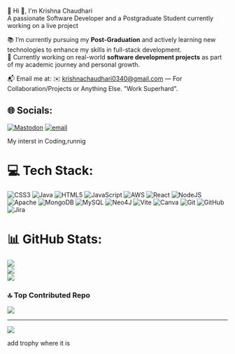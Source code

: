 💫 Hi 👋, I'm Krishna Chaudhari  
A passionate Software Developer and a Postgraduate Student currently working on a live project

📚 I’m currently pursuing my **Post-Graduation** and actively learning new technologies to enhance my skills in full-stack development.  
🚀 Currently working on real-world **software development projects** as part of my academic journey and personal growth.

📬 Email me at: ✉️ krishnachaudhari0340@gmail.com — For Collaboration/Projects or Anything Else.
"Work Superhard".
## 🌐 Socials:
[![Mastodon](https://img.shields.io/badge/-MASTODON-%232B90D9?logo=mastodon&logoColor=white)](https://mastodon.social/@KrishnaChaudhari-ow9ni) [![email](https://img.shields.io/badge/Email-D14836?logo=gmail&logoColor=white)](mailto:krishnachaudhari0340@gmail.com) 

My interst in Coding,runnig

# 💻 Tech Stack:
![CSS3](https://img.shields.io/badge/css3-%231572B6.svg?style=for-the-badge&logo=css3&logoColor=white) ![Java](https://img.shields.io/badge/java-%23ED8B00.svg?style=for-the-badge&logo=openjdk&logoColor=white) ![HTML5](https://img.shields.io/badge/html5-%23E34F26.svg?style=for-the-badge&logo=html5&logoColor=white)  ![JavaScript](https://img.shields.io/badge/javascript-%23323330.svg?style=for-the-badge&logo=javascript&logoColor=%23F7DF1E) ![AWS](https://img.shields.io/badge/AWS-%23FF9900.svg?style=for-the-badge&logo=amazon-aws&logoColor=white) ![React](https://img.shields.io/badge/react-%2320232a.svg?style=for-the-badge&logo=react&logoColor=%2361DAFB) ![NodeJS](https://img.shields.io/badge/node.js-6DA55F?style=for-the-badge&logo=node.js&logoColor=white) ![Apache](https://img.shields.io/badge/apache-%23D42029.svg?style=for-the-badge&logo=apache&logoColor=white) ![MongoDB](https://img.shields.io/badge/MongoDB-%234ea94b.svg?style=for-the-badge&logo=mongodb&logoColor=white) ![MySQL](https://img.shields.io/badge/mysql-4479A1.svg?style=for-the-badge&logo=mysql&logoColor=white) ![Neo4J](https://img.shields.io/badge/Neo4j-008CC1?style=for-the-badge&logo=neo4j&logoColor=white) ![Vite](https://img.shields.io/badge/vite-%23646CFF.svg?style=for-the-badge&logo=vite&logoColor=white) ![Canva](https://img.shields.io/badge/Canva-%2300C4CC.svg?style=for-the-badge&logo=Canva&logoColor=white) ![Git](https://img.shields.io/badge/git-%23F05033.svg?style=for-the-badge&logo=git&logoColor=white) ![GitHub](https://img.shields.io/badge/github-%23121011.svg?style=for-the-badge&logo=github&logoColor=white) ![Jira](https://img.shields.io/badge/jira-%230A0FFF.svg?style=for-the-badge&logo=jira&logoColor=white) 
# 📊 GitHub Stats:
![](https://github-readme-stats.vercel.app/api?username=KRISHNACHAUDHARI10&theme=dark&hide_border=false&include_all_commits=true&count_private=false)<br/>
![](https://nirzak-streak-stats.vercel.app/?user=KRISHNACHAUDHARI10&theme=dark&hide_border=false)<br/>
![](https://github-readme-stats.vercel.app/api/top-langs/?username=KRISHNACHAUDHARI10&theme=dark&hide_border=false&include_all_commits=true&count_private=false&layout=compact)



### 🔝 Top Contributed Repo
![](https://github-contributor-stats.vercel.app/api?username=KRISHNACHAUDHARI10&limit=5&theme=dark&combine_all_yearly_contributions=true)

---
[![](https://visitcount.itsvg.in/api?id=KRISHNACHAUDHARI10&icon=0&color=0)](https://visitcount.itsvg.in)

<!-- Proudly created with GPRM ( https://gprm.itsvg.in ) --> add trophy where it is
